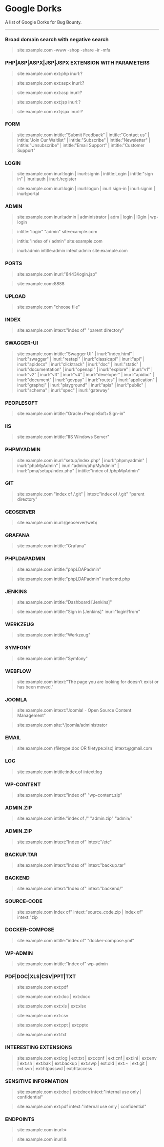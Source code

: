 # Google Dorks

A list of Google Dorks for Bug Bounty.

---
### Broad domain search with negative search

> site:example.com -www -shop -share -ir -mfa

### PHP|ASP|ASPX|JSP|JSPX EXTENSION WITH PARAMETERS

> site:example.com ext:php inurl:?

> site:example.com ext:aspx inurl:?

> site:example.com ext:asp inurl:?

> site:example.com ext:jsp inurl:?

> site:example.com ext:jspx inurl:?

### FORM
> site:example.com intitle:"Submit Feedback" | intitle:"Contact us" | intitle:"Join Our Waitlist" | intitle:"Subscribe" | intitle:"Newsletter" | intitle:"Unsubscribe" | intitle:"Email Support" | intitle:"Customer Support"

### LOGIN
> site:example.com inurl:login | inurl:signin | intitle:Login | intitle:"sign in" | inurl:auth | inurl:/register

> site:example.com inurl:login | inurl:logon | inurl:sign-in | inurl:signin | inurl:portal

### ADMIN

> site:example.com inurl:admin | administrator | adm | login | l0gin | wp-login

> intitle:"login" "admin" site:example.com

> intitle:"index of / admin" site:example.com

> inurl:admin intitle:admin intext:admin site:example.com

### PORTS
> site:example.com inurl:"8443/login.jsp"

> site:example.com:8888

### UPLOAD
> site:example.com "choose file"

### INDEX
> site:example.com intext:"index of" "parent directory"

### SWAGGER-UI
> site:example.com intitle:"Swagger UI" | inurl:"index.html" | inurl:"swagger" | inurl:"restapi" | inurl:"classicapi" | inurl:"api" | inurl:"apidocs" | inurl:"clicktrack" | inurl:"doc" | inurl:"static" | inurl:"documentation" | inurl:"openapi" | inurl:"explore" | inurl:"v1" | inurl:"v2" | inurl:"v3" | inurl:"v4" | inurl:"developer" | inurl:"apidoc" | inurl:"document" | inurl:"govpay" | inurl:"routes" | inurl:"application" | inurl:"graphql" | inurl:"playground" | inurl:"apis" | inurl:"public" | inurl:"schema" | inurl:"spec" | inurl:"gateway"

### PEOPLESOFT
> site:example.com intitle:"Oracle+PeopleSoft+Sign-in"

### IIS
> site:example.com intitle:"IIS Windows Server"

### PHPMYADMIN
> site:example.com inurl:"setup/index.php" | inurl:"phpmyadmin" | inurl:"phpMyAdmin" | inurl:"admin/phpMyAdmin" | inurl:"pma/setup/index.php" | intitle:"index of /phpMyAdmin"

### GIT
> site:example.com "index of /.git" | intext:"index of /.git" "parent directory"

### GEOSERVER
> site:example.com inurl:/geoserver/web/

### GRAFANA
> site:example.com intitle:"Grafana"

### PHPLDAPADMIN
> site:example.com intitle:"phpLDAPadmin"

> site:example.com intitle:"phpLDAPadmin" inurl:cmd.php

### JENKINS
> site:example.com intitle:"Dashboard [Jenkins]"

> site:example.com intitle:"Sign in [Jenkins]" inurl:"login?from" 

### WERKZEUG
> site:example.com intitle:"Werkzeug"

### SYMFONY
> site:example.com intitle:"Symfony"

### WEBFLOW
> site:example.com intext:"The page you are looking for doesn't exist or has been moved."

### JOOMLA
> site:example.com intext:"Joomla! - Open Source Content Management"

> site:example.com site:*/joomla/administrator

### EMAIL
> site:example.com (filetype:doc OR filetype:xlsx) intext:@gmail.com

### LOG
> site:example.com intitle:index.of intext:log

### WP-CONTENT
> site:example.com intext:"index of" "wp-content.zip"

### ADMIN.ZIP
> site:example.com intitle:"index of /" "admin.zip" "admin/"

### ADMIN.ZIP
> site:example.com intext:"Index of" intext:"/etc"

### BACKUP.TAR
> site:example.com intext:"Index of" intext:"backup.tar"

### BACKEND
> site:example.com intext:"Index of" intext:"backend/"

### SOURCE-CODE
> site:example.com Index of" intext:"source_code.zip | Index of" intext:"zip

### DOCKER-COMPOSE
> site:example.com intitle:"index of" "docker-compose.yml"

### WP-ADMIN
> site:example.com intitle:"Index of" wp-admin

### PDF|DOC|XLS|CSV|PPT|TXT
> site:example.com ext:pdf

> site:example.com ext:doc | ext:docx

> site:example.com ext:xls | ext:xlsx

> site:example.com ext:csv

> site:example.com ext:ppt | ext:pptx

> site:example.com ext:txt

### INTERESTING EXTENSIONS
> site:example.com ext:log | ext:txt | ext:conf | ext:cnf | ext:ini | ext:env | ext:sh | ext:bak | ext:backup | ext:swp | ext:old | ext:~ | ext:git | ext:svn | ext:htpasswd | ext:htaccess

### SENSITIVE INFORMATION
> site:example.com ext:doc | ext:docx intext:"internal use only | confidential"

> site:example.com ext:pdf intext:"internal use only | confidential"

### ENDPOINTS
> site:example.com inurl:=

> site:example.com inurl:&
